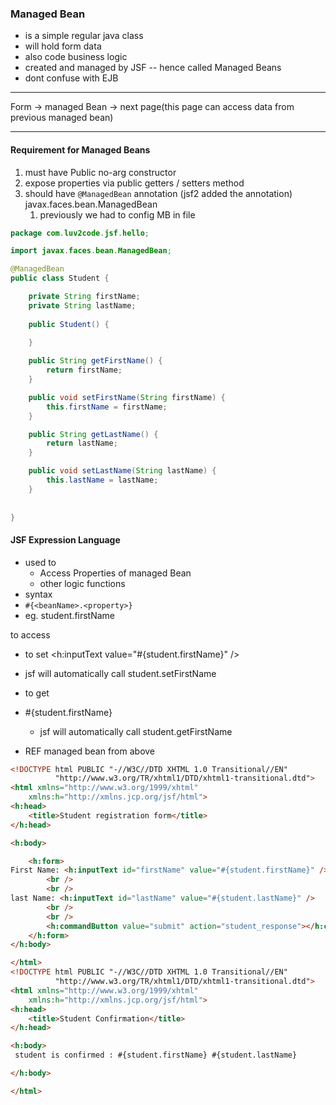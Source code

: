 ### Managed Bean 
- is a simple regular java class
- will hold form data 
- also code business logic 
- created and managed by JSF -- hence called Managed Beans 
- dont confuse with EJB 

<hr>

Form -> managed Bean -> next page(this page can access data from previous managed bean)

<hr> 


#### Requirement for Managed Beans 
1. must have Public no-arg constructor 
2. expose properties via public getters / setters method 
3. should have `@ManagedBean` annotation (jsf2 added the annotation) javax.faces.bean.ManagedBean 
	1. previously we had to config MB in file

```java 
package com.luv2code.jsf.hello;

import javax.faces.bean.ManagedBean;

@ManagedBean
public class Student {

	private String firstName;
	private String lastName;
	
	public Student() {
		
	}

	public String getFirstName() {
		return firstName;
	}

	public void setFirstName(String firstName) {
		this.firstName = firstName;
	}

	public String getLastName() {
		return lastName;
	}

	public void setLastName(String lastName) {
		this.lastName = lastName;
	}
	
	
}

```

#### JSF Expression Language 

- used to 
	- Access Properties of managed Bean 
	- other logic functions 
- syntax 
- `#{<beanName>.<property>}`
- eg. student.firstName 

to access 
- to set 
<h:inputText value="#{student.firstName}" />
- jsf will automatically call student.setFirstName 

- to get 
- #{student.firstName}
	-  jsf will automatically call student.getFirstName 
- REF managed bean from above

```html
<!DOCTYPE html PUBLIC "-//W3C//DTD XHTML 1.0 Transitional//EN" 
          "http://www.w3.org/TR/xhtml1/DTD/xhtml1-transitional.dtd">
<html xmlns="http://www.w3.org/1999/xhtml"
	xmlns:h="http://xmlns.jcp.org/jsf/html">
<h:head>
	<title>Student registration form</title>
</h:head>

<h:body>

	<h:form>
First Name: <h:inputText id="firstName" value="#{student.firstName}" />
		<br />
		<br />
last Name: <h:inputText id="lastName" value="#{student.lastName}" />
		<br />
		<br />
		<h:commandButton value="submit" action="student_response"></h:commandButton>
	</h:form>
</h:body>

</html>
<!DOCTYPE html PUBLIC "-//W3C//DTD XHTML 1.0 Transitional//EN" 
          "http://www.w3.org/TR/xhtml1/DTD/xhtml1-transitional.dtd">
<html xmlns="http://www.w3.org/1999/xhtml"
	xmlns:h="http://xmlns.jcp.org/jsf/html">
<h:head>
	<title>Student Confirmation</title>
</h:head>

<h:body>
 student is confirmed : #{student.firstName} #{student.lastName}

</h:body>

</html>

```

```html 

```
